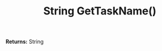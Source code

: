 ﻿---
uid: crmscript_ref_NSAppointmentSyncData_GetTaskName
title: String GetTaskName()
intellisense: NSAppointmentSyncData.GetTaskName
keywords: NSAppointmentSyncData, GetTaskName
so.topic: reference
---



**Returns:** String


